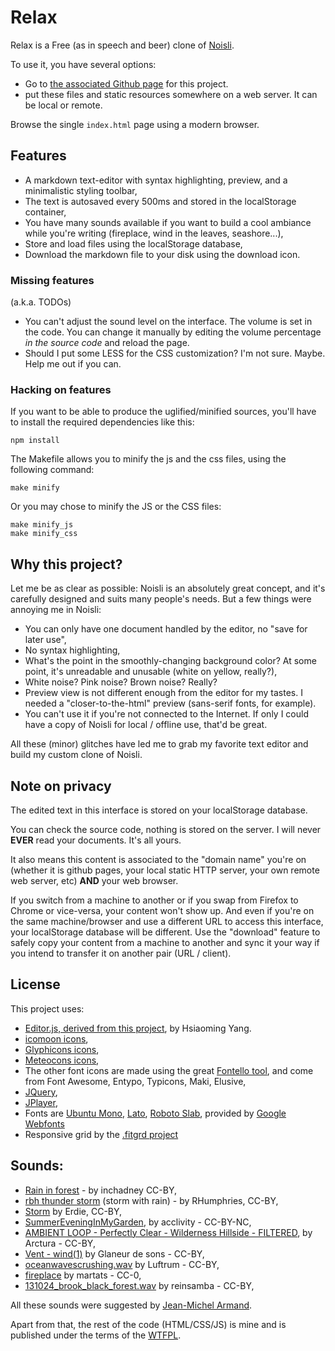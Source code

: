 # Relax

Relax is a Free (as in speech and beer) clone of [Noisli](http://noisli.com).

To use it, you have several options:

* Go to [the associated Github page](http://brunobord.github.io/relax/) for this
  project.
* put these files and static resources somewhere on a web server. It can be
  local or remote.

Browse the single ``index.html`` page using a modern browser.

## Features

* A markdown text-editor with syntax highlighting, preview, and a minimalistic
  styling toolbar,
* The text is autosaved every 500ms and stored in the localStorage container,
* You have many sounds available if you want to build a cool ambiance while
  you're writing (fireplace, wind in the leaves, seashore...),
* Store and load files using the localStorage database,
* Download the markdown file to your disk using the download icon.

### Missing features

(a.k.a. TODOs)

* You can't adjust the sound level on the interface. The volume is set in the
  code. You can change it manually by editing the volume percentage *in the
  source code* and reload the page.
* Should I put some LESS for the CSS customization? I'm not sure. Maybe. Help me
  out if you can.

### Hacking on features

If you want to be able to produce the uglified/minified sources, you'll have to install the required dependencies like this:

```shell
npm install
```

The Makefile allows you to minify the js and the css files, using the following command:

```shell
make minify
```

Or you may chose to minify the JS or the CSS files:

```shell
make minify_js
make minify_css
```

## Why this project?

Let me be as clear as possible: Noisli is an absolutely great concept, and it's
carefully designed and suits many people's needs. But a few things were annoying
me in Noisli:

* You can only have one document handled by the editor, no "save for later use",
* No syntax highlighting,
* What's the point in the smoothly-changing background color? At some point,
  it's unreadable and unusable (white on yellow, really?),
* White noise? Pink noise? Brown noise? Really?
* Preview view is not different enough from the editor for my tastes. I needed a
  "closer-to-the-html" preview (sans-serif fonts, for example).
* You can't use it if you're not connected to the Internet. If only I could have
  a copy of Noisli for local / offline use, that'd be great.

All these (minor) glitches have led me to grab my favorite text editor and build
my custom clone of Noisli.

## Note on privacy

The edited text in this interface is stored on your localStorage database.

You can check the source code, nothing is stored on the server. I will never
**EVER** read your documents. It's all yours.

It also means this content is associated to the "domain name" you're on (whether
it is github pages, your local static HTTP server, your own remote web server,
etc) **AND** your web browser.

If you switch from a machine to another or if you swap from Firefox to Chrome or
vice-versa, your content won't show up. And even if you're on the same
machine/browser and use a different URL to access this interface, your
localStorage database will be different. Use the "download" feature to safely
copy your content from a machine to another and sync it your way if you intend
to transfer it on another pair (URL / client).

## License

This project uses:

* [Editor.js, derived from this project](https://github.com/lepture/editor),
  by Hsiaoming Yang.
* [icomoon icons](http://icomoon.io/),
* [Glyphicons icons](http://glyphicons.com/),
* [Meteocons icons](http://www.alessioatzeni.com/meteocons/),
* The other font icons are made using the great
  [Fontello tool](http://fontello.com/), and come from Font Awesome, Entypo,
  Typicons, Maki, Elusive,
* [JQuery](http://jquery.com),
* [JPlayer](http://jplayer.org/),
* Fonts are [Ubuntu Mono](http://font.ubuntu.com/),
  [Lato](http://www.latofonts.com/lato-free-fonts/),
  [Roboto Slab](http://www.google.com/fonts/specimen/Roboto+Slab), provided by
  [Google Webfonts](https://www.google.com/fonts/)
* Responsive grid by the [.fitgrd project](http://www.fitgrd.com/)

## Sounds:

* [Rain in forest](http://www.freesound.org/people/inchadney/sounds/22132/) - by inchadney CC-BY,
* [rbh thunder storm](http://www.freesound.org/people/RHumphries/sounds/2523/) (storm with rain) - by RHumphries, CC-BY,
* [Storm](http://www.freesound.org/people/Erdie/sounds/23221/) by Erdie, CC-BY,
* [SummerEveningInMyGarden](http://www.freesound.org/people/acclivity/sounds/30832/), by acclivity - CC-BY-NC,
* [AMBIENT LOOP - Perfectly Clear - Wilderness Hillside - FILTERED](http://www.freesound.org/people/Arctura/sounds/39829/), by Arctura - CC-BY,
* [Vent - wind(1)](http://www.freesound.org/people/Glaneur%20de%20sons/sounds/104952/) by Glaneur de sons - CC-BY,
* [oceanwavescrushing.wav](http://www.freesound.org/people/Luftrum/sounds/48412/) by Luftrum - CC-BY,
* [fireplace](http://www.freesound.org/people/martats/sounds/138018/) by martats - CC-0,
* [131024_brook_black_forest.wav](http://www.freesound.org/people/reinsamba/sounds/204195/) by reinsamba - CC-BY,

All these sounds were suggested by [Jean-Michel Armand](https://github.com/mrjmad).

Apart from that, the rest of the code (HTML/CSS/JS) is mine and is published
under the terms of the [WTFPL](http://www.wtfpl.net/).
